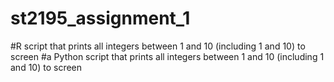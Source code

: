 # st2195_assignment_1

#R script that prints all integers between 1 and 10 (including 1 and 10) to screen
#a Python script that prints all integers between 1 and 10 (including 1 and 10) to screen

